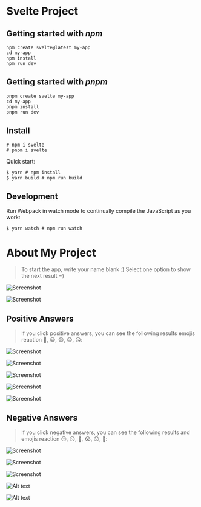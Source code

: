 # Svelte Project

## Getting started with _npm_

```
npm create svelte@latest my-app
cd my-app
npm install
npm run dev

```

## Getting started with _pnpm_

```
pnpm create svelte my-app
cd my-app
pnpm install
pnpm run dev

```

## Install

```
# npm i svelte
# pnpm i svelte

```

Quick start:

```
$ yarn # npm install
$ yarn build # npm run build
```

## Development

Run Webpack in watch mode to continually compile the JavaScript as you work:

```
$ yarn watch # npm run watch
```

# About My Project

> To start the app, write your name blank :)
> Select one option to show the next result =)

![Screenshot](Screenshot.png)

![Screenshot](Screenshot-1.png)

## Positive Answers

> If you click positive answers, you can see the following results emojis reaction 🙂, 😀, 😄, 😊, 😘:

![Screenshot](Screenshot-2.png)

![Screenshot](Screenshot-3.png)

![Screenshot](Screenshot-4.png)

![Screenshot](Screenshot-5.png)

![Screenshot](Screenshot-6.png)

## Negative Answers

> If you click negative answers, you can see the following results and emojis reaction 😐, 😕, 🙁, 😭, 😡, 🤬:

![Screenshot](svelte-1.png)

![Screenshot](svelte-2.png)

![Screenshot](svelte-3.png)

![Alt text](svelte-4.png)

![Alt text](svelte-5.png)
